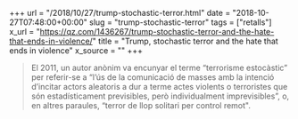 +++
url = "/2018/10/27/trump-stochastic-terror.html"
date = "2018-10-27T07:48:00+00:00"
slug = "trump-stochastic-terror"
tags = ["retalls"]
x_url = "https://qz.com/1436267/trump-stochastic-terror-and-the-hate-that-ends-in-violence/"
title = "Trump, stochastic terror and the hate that ends in violence"
x_source = ""
+++


> El 2011, un autor anònim va encunyar el terme “terrorisme estocàstic” per referir-se a “l’ús de la comunicació de masses amb la intenció d’incitar actors aleatoris a dur a terme actes violents o terroristes que són estadísticament previsibles, però individualment imprevisibles”, o, en altres paraules, “terror de llop solitari per control remot".
